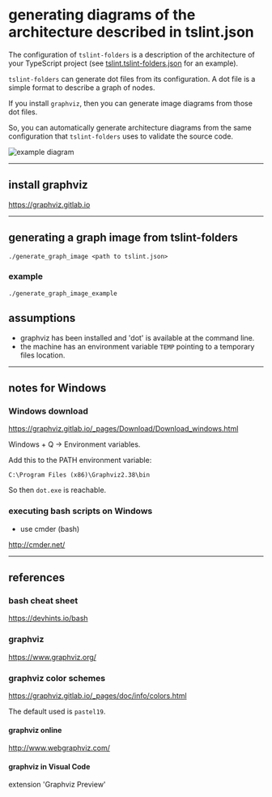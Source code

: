 # generating diagrams of the architecture described in tslint.json

The configuration of `tslint-folders` is a description of the architecture of your TypeScript project (see [tslint.tslint-folders.json](tslint.tslint-folders.json) for an example).

`tslint-folders` can generate dot files from its configuration. A dot file is a simple format to describe a graph of nodes.

If you install `graphviz`, then you can generate image diagrams from those dot files.

So, you can automatically generate architecture diagrams from the same configuration that `tslint-folders` uses to validate the source code.

![example diagram](https://bitbucket.org/str/tslint-folders/raw/f9c220af572d72f8dc4024d02582cf2b03b15552/static/images/example_diagram_from_Dot_output-2.svg)

---

## install graphviz

https://graphviz.gitlab.io

---

## generating a graph image from tslint-folders

`./generate_graph_image <path to tslint.json>`

### example

`./generate_graph_image_example`

## assumptions

- graphviz has been installed and 'dot' is available at the command line.
- the machine has an environment variable `TEMP` pointing to a temporary files location.

---

## notes for Windows

### Windows download

https://graphviz.gitlab.io/_pages/Download/Download_windows.html

Windows + Q -> Environment variables.

Add this to the PATH environment variable:

```
C:\Program Files (x86)\Graphviz2.38\bin
```

So then `dot.exe` is reachable.

### executing bash scripts on Windows

- use cmder (bash)

http://cmder.net/

---

## references

### bash cheat sheet

https://devhints.io/bash

### graphviz

https://www.graphviz.org/

### graphviz color schemes

https://graphviz.gitlab.io/_pages/doc/info/colors.html

The default used is `pastel19`.

#### graphviz online

http://www.webgraphviz.com/

#### graphviz in Visual Code

extension 'Graphviz Preview'
